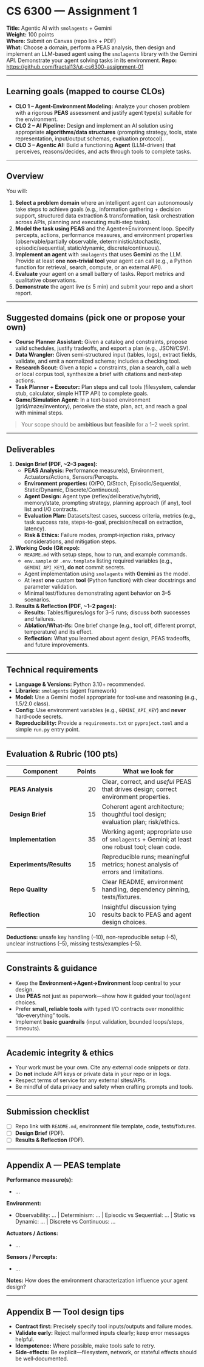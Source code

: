 # CS 6300 — Assignment 1
**Title:** Agentic AI with `smolagents` + Gemini  
**Weight:** 100 points  
**Where:** Submit on Canvas (repo link + PDF)  
**What:** Choose a domain, perform a PEAS analysis, then design and implement an LLM-based agent using the `smolagents` library with the Gemini API. Demonstrate your agent solving tasks in its environment.
**Repo:** https://github.com/fractal13/ut-cs6300-assignment-01

---

## Learning goals (mapped to course CLOs)

- **CLO 1 – Agent-Environment Modeling:** Analyze your chosen problem with a rigorous **PEAS** assessment and justify agent type(s) suitable for the environment.  
- **CLO 2 – AI Pipeline:** Design and implement an AI solution using appropriate **algorithms/data structures** (prompting strategy, tools, state representation, input/output schemas, evaluation protocol).  
- **CLO 3 – Agentic AI:** Build a functioning **Agent** (LLM-driven) that perceives, reasons/decides, and acts through tools to complete tasks.

---

## Overview

You will:
1. **Select a problem domain** where an intelligent agent can autonomously take steps to achieve goals (e.g., information gathering + decision support, structured data extraction & transformation, task orchestration across APIs, planning and executing multi‑step tasks).  
2. **Model the task using PEAS** and the Agent↔Environment loop. Specify percepts, actions, performance measures, and environment properties (observable/partially observable, deterministic/stochastic, episodic/sequential, static/dynamic, discrete/continuous).  
3. **Implement an agent** with `smolagents` that uses **Gemini** as the LLM. Provide at least **one non‑trivial tool** your agent can call (e.g., a Python function for retrieval, search, compute, or an external API).  
4. **Evaluate** your agent on a small battery of tasks. Report metrics and qualitative observations.  
5. **Demonstrate** the agent live (≤ 5 min) and submit your repo and a short report.

---

## Suggested domains (pick one or propose your own)

- **Course Planner Assistant:** Given a catalog and constraints, propose valid schedules, justify tradeoffs, and export a plan (e.g., JSON/CSV).  
- **Data Wrangler:** Given semi‑structured input (tables, logs), extract fields, validate, and emit a normalized schema; includes a checking tool.  
- **Research Scout:** Given a topic + constraints, plan a search, call a web or local corpus tool, synthesize a brief with citations and next‑step actions.  
- **Task Planner + Executor:** Plan steps and call tools (filesystem, calendar stub, calculator, simple HTTP API) to complete goals.  
- **Game/Simulation Agent:** In a text‑based environment (grid/maze/inventory), perceive the state, plan, act, and reach a goal with minimal steps.

> Your scope should be **ambitious but feasible** for a 1–2 week sprint.

---

## Deliverables

1. **Design Brief (PDF, ~2–3 pages):**
   - **PEAS Analysis:** Performance measure(s), Environment, Actuators/Actions, Sensors/Percepts.  
   - **Environment properties:** (O/PO, D/Stoch, Episodic/Sequential, Static/Dynamic, Discrete/Continuous).  
   - **Agent Design:** Agent type (reflex/deliberative/hybrid), memory/state, prompting strategy, planning approach (if any), tool list and I/O contracts.  
   - **Evaluation Plan:** Datasets/test cases, success criteria, metrics (e.g., task success rate, steps-to-goal, precision/recall on extraction, latency).  
   - **Risk & Ethics:** Failure modes, prompt‑injection risks, privacy considerations, and mitigation steps.
2. **Working Code (Git repo):**
   - `README.md` with setup steps, how to run, and example commands.  
   - `env.sample` or `.env.template` listing required variables (e.g., `GEMINI_API_KEY`), **do not** commit secrets.  
   - Agent implementation using `smolagents` with **Gemini** as the model.  
   - At least **one** custom **tool** (Python function) with clear docstrings and parameter validation.  
   - Minimal test/fixtures demonstrating agent behavior on 3–5 scenarios.
3. **Results & Reflection (PDF, ~1–2 pages):**
   - **Results:** Tables/figures/logs for 3–5 runs; discuss both successes and failures.  
   - **Ablation/What‑ifs:** One brief change (e.g., tool off, different prompt, temperature) and its effect.  
   - **Reflection:** What you learned about agent design, PEAS tradeoffs, and future improvements.

---

## Technical requirements

- **Language & Versions:** Python 3.10+ recommended.  
- **Libraries:** `smolagents` (agent framework)
- **Model:** Use a Gemini model appropriate for tool‑use and reasoning (e.g., 1.5/2.0 class).  
- **Config:** Use environment variables (e.g., `GEMINI_API_KEY`) and **never** hard‑code secrets.  
- **Reproducibility:** Provide a `requirements.txt` or `pyproject.toml` and a simple `run.py` entry point.

---

## Evaluation & Rubric (100 pts)

| Component | Points | What we look for |
|---|---:|---|
| **PEAS Analysis** | 20 | Clear, correct, and *useful* PEAS that drives design; correct environment properties. |
| **Design Brief** | 15 | Coherent agent architecture; thoughtful tool design; evaluation plan; risk/ethics. |
| **Implementation** | 35 | Working agent; appropriate use of `smolagents` + Gemini; at least one robust tool; clean code. |
| **Experiments/Results** | 15 | Reproducible runs; meaningful metrics; honest analysis of errors and limitations. |
| **Repo Quality** | 5 | Clear README, environment handling, dependency pinning, tests/fixtures. |
| **Reflection** | 10 | Insightful discussion tying results back to PEAS and agent design choices. |

**Deductions:** unsafe key handling (–10), non‑reproducible setup (–5), unclear instructions (–5), missing tests/examples (–5).

---

## Constraints & guidance

- Keep the **Environment→Agent→Environment** loop central to your design.  
- Use **PEAS** not just as paperwork—show how it guided your tool/agent choices.  
- Prefer **small, reliable tools** with typed I/O contracts over monolithic “do‑everything” tools.  
- Implement **basic guardrails** (input validation, bounded loops/steps, timeouts).  

---

## Academic integrity & ethics

- Your work must be your own. Cite any external code snippets or data.  
- Do **not** include API keys or private data in your repo or in logs.  
- Respect terms of service for any external sites/APIs.  
- Be mindful of data privacy and safety when crafting prompts and tools.

---

## Submission checklist

- [ ] Repo link with `README.md`, environment file template, code, tests/fixtures.  
- [ ] **Design Brief** (PDF).  
- [ ] **Results & Reflection** (PDF).  

---

## Appendix A — PEAS template

**Performance measure(s):**  
- …

**Environment:**  
- Observability: … | Determinism: … | Episodic vs Sequential: … | Static vs Dynamic: … | Discrete vs Continuous: …

**Actuators / Actions:**  
- …

**Sensors / Percepts:**  
- …

**Notes:** How does the environment characterization influence your agent design?

---

## Appendix B — Tool design tips

- **Contract first:** Precisely specify tool inputs/outputs and failure modes.  
- **Validate early:** Reject malformed inputs clearly; keep error messages helpful.  
- **Idempotence:** Where possible, make tools safe to retry.  
- **Side‑effects:** Be explicit—filesystem, network, or stateful effects should be well‑documented.


